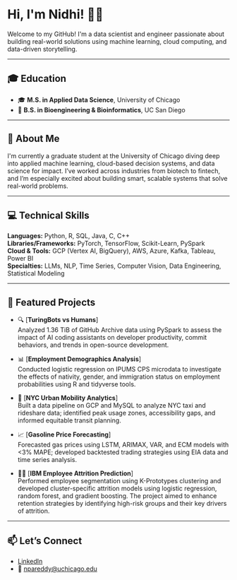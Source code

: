 # Hi, I'm Nidhi! 👩‍💻

Welcome to my GitHub! I'm a data scientist and engineer passionate about building real-world solutions using machine learning, cloud computing, and data-driven storytelling.

---

## 🎓 Education

- 🎓 **M.S. in Applied Data Science**, University of Chicago 
- 🧬 **B.S. in Bioengineering & Bioinformatics**, UC San Diego 

---

## 🧠 About Me

I'm currently a graduate student at the University of Chicago diving deep into applied machine learning, cloud-based decision systems, and data science for impact. I’ve worked across industries from biotech to fintech, and I’m especially excited about building smart, scalable systems that solve real-world problems.

---

## 💻 Technical Skills

**Languages:** Python, R, SQL, Java, C, C++  
**Libraries/Frameworks:** PyTorch, TensorFlow, Scikit-Learn, PySpark  
**Cloud & Tools:** GCP (Vertex AI, BigQuery), AWS, Azure, Kafka, Tableau, Power BI  
**Specialties:** LLMs, NLP, Time Series, Computer Vision, Data Engineering, Statistical Modeling

---

## 🚀 Featured Projects

- 🔍 [**TuringBots vs Humans**]  
  Analyzed 1.36 TiB of GitHub Archive data using PySpark to assess the impact of AI coding assistants on developer productivity, commit behaviors, and trends in open-source development.

- 📊 [**Employment Demographics Analysis**]  
  Conducted logistic regression on IPUMS CPS microdata to investigate the effects of nativity, gender, and immigration status on employment probabilities using R and tidyverse tools.

- 🗽 [**NYC Urban Mobility Analytics**]  
  Built a data pipeline on GCP and MySQL to analyze NYC taxi and rideshare data; identified peak usage zones, accessibility gaps, and informed equitable transit planning.

- 📈 [**Gasoline Price Forecasting**]  
  Forecasted gas prices using LSTM, ARIMAX, VAR, and ECM models with <3% MAPE; developed backtested trading strategies using EIA data and time series analysis.
  
- 👩‍💼 [**IBM Employee Attrition Prediction**]  
  Performed employee segmentation using K-Prototypes clustering and developed cluster-specific attrition models using logistic regression, random forest, and gradient boosting. The project aimed to enhance retention strategies by identifying high-risk groups and their key drivers of attrition.

---

## 📫 Let’s Connect

- [LinkedIn](https://www.linkedin.com/in/nidhi-pareddy-61026b249/)
- 📧 npareddy@uchicago.edu  
